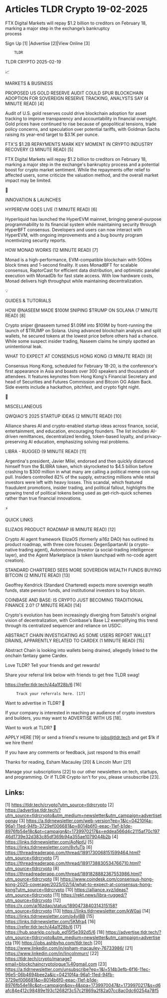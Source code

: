 # Articles TLDR Crypto 19-02-2025

FTX Digital Markets will repay $1.2 billion to creditors on February
18, marking a major step in the exchange’s bankruptcy
process ‌ ‌ ‌ ‌ ‌ ‌ ‌ ‌ ‌ ‌ ‌ ‌ ‌ ‌ ‌ ‌ ‌ ‌ ‌ ‌ ‌ ‌ ‌ ‌ ‌ ‌  ‌ ‌ ‌ ‌ ‌ ‌ ‌ ‌ ‌ ‌ ‌ ‌ ‌ ‌ ‌ ‌ ‌ ‌ ‌ ‌ ‌ ‌ ‌ ‌ ‌ ‌ 


 Sign Up [1] |Advertise [2]|View Online [3] 

		TLDR 

TLDR CRYPTO 2025-02-19

📈 

MARKETS & BUSINESS

 PROPOSED US GOLD RESERVE AUDIT COULD SPUR BLOCKCHAIN ADOPTION FOR
SOVEREIGN RESERVE TRACKING, ANALYSTS SAY (4 MINUTE READ) [4] 

 Audit of U.S. gold reserves could drive blockchain adoption for asset
tracking to improve transparency and accountability in financial
oversight. Gold prices have continued to rise because of geopolitical
tensions, trade policy concerns, and speculation over potential
tariffs, with Goldman Sachs raising its year-end target to $3.1K per
ounce. 

 FTX'S $1.2B REPAYMENTS MARK KEY MOMENT IN CRYPTO INDUSTRY RECOVERY (3
MINUTE READ) [5] 

 FTX Digital Markets will repay $1.2 billion to creditors on February
18, marking a major step in the exchange's bankruptcy process and a
potential boost for crypto market sentiment. While the repayments
offer relief to affected users, some criticize the valuation method,
and the overall market impact may be limited. 

🚀 

INNOVATION & LAUNCHES

 HYPEREVM GOES LIVE (1 MINUTE READ) [6] 

 Hyperliquid has launched the HyperEVM mainnet, bringing
general-purpose programmability to its financial system while
maintaining security through HyperBFT consensus. Developers and users
can now interact with HyperEVM, with ongoing improvements and a bug
bounty program incentivizing security reports. 

 HOW MONAD WORKS (12 MINUTE READ) [7] 

 Monad is a high-performance, EVM-compatible blockchain with 500ms
block times and 1-second finality. It uses MonadBFT for scalable
consensus, RaptorCast for efficient data distribution, and optimistic
parallel execution with MonadDb for fast state access. With low
hardware costs, Monad delivers high throughput while maintaining
decentralization. 

💡 

GUIDES & TUTORIALS

 HOW @NASEEM MADE $100M SNIPING $TRUMP ON SOLANA (7 MINUTE READ) [8] 

 Crypto sniper @naseem turned $1.09M into $109M by front-running the
launch of $TRUMP on Solana. Using advanced blockchain analysis and
split wallets, he secured tokens at the lowest price before others had
a chance. While some suspect insider trading, Naseem claims he simply
spotted an unintentional leak. 

 WHAT TO EXPECT AT CONSENSUS HONG KONG (3 MINUTE READ) [9] 

 Consensus Hong Kong, scheduled for February 18-20, is the
conference's first appearance in Asia and boasts over 300 speakers and
thousands of attendees. It features keynotes from Hong Kong's
Financial Secretary and head of Securities and Futures Commission and
Bitcoin OG Adam Back. Side events include a hackathon, pitchfest, and
crypto fight night. 

🦄 

MISCELLANEOUS

 QWQIAO'S 2025 STARTUP IDEAS (2 MINUTE READ) [10] 

 Alliance shares AI and crypto-enabled startup ideas across finance,
social, entertainment, and education, encouraging founders. The list
includes AI-driven remittances, decentralized lending, token-based
loyalty, and privacy-preserving AI education, emphasizing solving real
problems. 

 LIBRA - RUGGED (9 MINUTE READ) [11] 

 Argentina's president, Javier Milei, endorsed and then quickly
distanced himself from the $LIBRA token, which skyrocketed to $4.5
billion before crashing to $300 million in what many are calling a
political meme coin rug pull. Insiders controlled 82% of the supply,
extracting millions while retail investors were left with heavy
losses. This scandal, which featured fraudulent promotions, insider
trading, and political fallout, highlights the growing trend of
political tokens being used as get-rich-quick schemes rather than true
financial innovations. 

⚡ 

QUICK LINKS

 ELIZAOS PRODUCT ROADMAP (6 MINUTE READ) [12] 

 Crypto AI agent framework ElizaOS (formerly ai16z DAO) has outlined
its product roadmap, with three core focuses: DegenSpartanAI (a
crypto-native trading agent), Autonomous Investor (a social-trading
intelligence layer), and the Agent Marketplace (a token launchpad with
no-code agent creation). 

 STANDARD CHARTERED SEES MORE SOVEREIGN WEALTH FUNDS BUYING BITCOIN (2
MINUTE READ) [13] 

 Geoffrey Kendrick (Standard Chartered) expects more sovereign wealth
funds, state pension funds, and institutional investors to buy
bitcoin. 

 COINBASE AND BASE: IS CRYPTO JUST BECOMING TRADITIONAL FINANCE 2.0?
(7 MINUTE READ) [14] 

 Crypto's evolution has been increasingly diverging from Satoshi's
original vision of decentralization, with Coinbase's Base L2
exemplifying this trend through its centralized sequencer and reliance
on USDC. 

 ABSTRACT CHAIN INVESTIGATING AS SOME USERS REPORT WALLET DRAINS,
APPARENTLY RELATED TO CARDEX (1 MINUTE READ) [15] 

 Abstract Chain is looking into wallets being drained, allegedly
linked to the onchain fantasy game Cardex. 

Love TLDR? Tell your friends and get rewards!

 Share your referral link below with friends to get free TLDR swag! 

 https://refer.tldr.tech/44a1f28b/6 [16] 

		 Track your referrals here. [17] 

Want to advertise in TLDR? 📰

 If your company is interested in reaching an audience of crypto
investors and builders, you may want to ADVERTISE WITH US [18]. 

Want to work at TLDR? 💼

 APPLY HERE [19] or send a friend's resume to jobs@tldr.tech and get
$1k if we hire them! 

 If you have any comments or feedback, just respond to this email! 

Thanks for reading, 
Esham Macauley [20] & Lincoln Murr [21] 

 Manage your subscriptions [22] to our other newsletters on tech,
startups, and programming. Or if TLDR Crypto isn't for you, please
unsubscribe [23]. 

 

Links:
------
[1] https://tldr.tech/crypto?utm_source=tldrcrypto
[2] https://advertise.tldr.tech/?utm_source=tldrcrypto&utm_medium=newsletter&utm_campaign=advertisetopnav
[3] https://a.tldrnewsletter.com/web-version?ep=1&lc=04210f4a-96a1-11ed-94fb-3729ef006681&p=8014b6f0-eeac-11ef-b1de-8976fb54e18c&pt=campaign&t=1739970217&s=eddea566d4c2115af70c19746d1739e32d383c85df369b94a355ae1079044b2b
[4] https://links.tldrnewsletter.com/AoNptU
[5] https://links.tldrnewsletter.com/8vfuTb
[6] https://threadreaderapp.com/thread/1891730068151599464.html?utm_source=tldrcrypto
[7] https://threadreaderapp.com/thread/1891738830534766710.html?utm_source=tldrcrypto
[8] https://threadreaderapp.com/thread/1891828882367553986.html?utm_source=tldrcrypto
[9] https://www.coindesk.com/consensus-hong-kong-2025-coverage/2025/02/14/what-to-expect-at-consensus-hong-kong?utm_source=tldrcrypto
[10] https://alliance.xyz/ideas?utm_source=tldrcrypto
[11] https://rekt.news/libra-rugged/?utm_source=tldrcrypto
[12] https://x.com/ai16zdao/status/1890473840314315158?utm_source=tldrcrypto
[13] https://links.tldrnewsletter.com/kW0ajj
[14] https://links.tldrnewsletter.com/p4yIBB
[15] https://links.tldrnewsletter.com/5KMra4
[16] https://refer.tldr.tech/44a1f28b/6
[17] https://hub.sparklp.co/sub_ed15f5e392d5/6
[18] https://advertise.tldr.tech/?utm_source=tldrcrypto&utm_medium=newsletter&utm_campaign=advertisecta
[19] https://jobs.ashbyhq.com/tldr.tech
[20] https://www.linkedin.com/in/esham-macauley-76733986/
[21] https://www.linkedin.com/in/lincolnmurr/
[22] https://tldr.tech/crypto/manage?email=blockchaincryptologue%40gmail.com
[23] https://a.tldrnewsletter.com/unsubscribe?ep=1&l=514b3efb-6f16-11ec-96e5-06b4694bee2a&lc=04210f4a-96a1-11ed-94fb-3729ef006681&p=8014b6f0-eeac-11ef-b1de-8976fb54e18c&pt=campaign&pv=4&spa=1739970047&t=1739970217&s=d6afc84e412c98489e193c12682f3c57c2f869a2f82a07cc8ac0dc60254a78f5